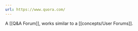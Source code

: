 ```yaml
---
url: https://www.quora.com/
---
```



A [[Q&A Forum]], works similar to a [[concepts/User Forums]].


